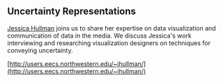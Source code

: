 ## Uncertainty Representations

[Jessica Hullman](https://twitter.com/jessicahullman?lang=en) joins us to share her expertise on data visualization and communication of data in the media.  We discuss Jessica's work interviewing and researching visualization designers on techniques for conveying uncertainty.

[http://users.eecs.northwestern.edu/~jhullman/](http://users.eecs.northwestern.edu/~jhullman/)

